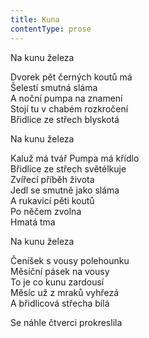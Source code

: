 ```yaml
---
title: Kuna
contentType: prose
---
```


<section>

Na kunu železa

Dvorek pět černých koutů má  
Šelestí smutná sláma  
A noční pumpa na znamení  
Stojí tu v chabém rozkročení  
Břidlice ze střech blyskotá

Na kunu železa

Kaluž má tvář Pumpa má křídlo  
Břidlice ze střech světélkuje  
Zvířecí příběh života  
Jedl se smutně jako sláma  
A rukavicí pěti koutů  
Po něčem zvolna  
Hmatá tma

Na kunu železa

Čeníšek s vousy polehounku  
Měsíční pásek na vousy  
To je co kunu zardousí  
Měsíc už z mraků vyhřezá  
A břidlicová střecha bílá

Se náhle čtverci prokreslila

</section>
